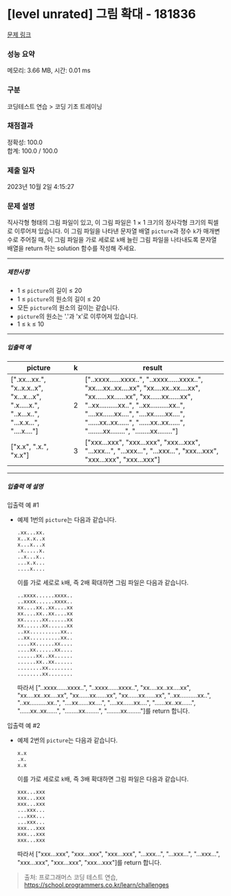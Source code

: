 # [level unrated] 그림 확대 - 181836 

[문제 링크](https://school.programmers.co.kr/learn/courses/30/lessons/181836) 

### 성능 요약

메모리: 3.66 MB, 시간: 0.01 ms

### 구분

코딩테스트 연습 > 코딩 기초 트레이닝

### 채점결과

정확성: 100.0<br/>합계: 100.0 / 100.0

### 제출 일자

2023년 10월 2일 4:15:27

### 문제 설명

<p>직사각형 형태의 그림 파일이 있고, 이 그림 파일은 1 × 1 크기의 정사각형 크기의 픽셀로 이루어져 있습니다. 이 그림 파일을 나타낸 문자열 배열 <code>picture</code>과 정수 <code>k</code>가 매개변수로 주어질 때, 이 그림 파일을 가로 세로로 <code>k</code>배 늘린 그림 파일을 나타내도록 문자열 배열을 return 하는 solution 함수를 작성해 주세요.</p>

<hr>

<h5>제한사항</h5>

<ul>
<li>1 ≤ <code>picture</code>의 길이 ≤ 20</li>
<li>1 ≤ <code>picture</code>의 원소의 길이 ≤ 20</li>
<li>모든 <code>picture</code>의 원소의 길이는 같습니다.</li>
<li><code>picture</code>의 원소는 '.'과 'x'로 이루어져 있습니다.</li>
<li>1 ≤ <code>k</code> ≤ 10</li>
</ul>

<hr>

<h5>입출력 예</h5>
<table class="table">
        <thead><tr>
<th>picture</th>
<th>k</th>
<th>result</th>
</tr>
</thead>
        <tbody><tr>
<td>[".xx...xx.", "x..x.x..x", "x...x...x", ".x.....x.", "..x...x..", "...x.x...", "....x...."]</td>
<td>2</td>
<td>["..xxxx......xxxx..", "..xxxx......xxxx..", "xx....xx..xx....xx", "xx....xx..xx....xx", "xx......xx......xx", "xx......xx......xx", "..xx..........xx..", "..xx..........xx..", "....xx......xx....", "....xx......xx....", "......xx..xx......", "......xx..xx......", "........xx........", "........xx........"]</td>
</tr>
<tr>
<td>["x.x", ".x.", "x.x"]</td>
<td>3</td>
<td>["xxx...xxx", "xxx...xxx", "xxx...xxx", "...xxx...", "...xxx...", "...xxx...", "xxx...xxx", "xxx...xxx", "xxx...xxx"]</td>
</tr>
</tbody>
      </table>
<hr>

<h5>입출력 예 설명</h5>

<p>입출력 예 #1</p>

<ul>
<li><p>예제 1번의 <code>picture</code>는 다음과 같습니다.</p>
<div class="highlight"><pre class="codehilite"><code>.xx...xx.
x..x.x..x
x...x...x
.x.....x.
..x...x..
...x.x...
....x....
</code></pre></div>
<p>이를 가로 세로로 <code>k</code>배, 즉 2배 확대하면 그림 파일은 다음과 같습니다.</p>
<div class="highlight"><pre class="codehilite"><code>..xxxx......xxxx..
..xxxx......xxxx..
xx....xx..xx....xx
xx....xx..xx....xx
xx......xx......xx
xx......xx......xx
..xx..........xx..
..xx..........xx..
....xx......xx....
....xx......xx....
......xx..xx......
......xx..xx......
........xx........
........xx........
</code></pre></div>
<p>따라서 ["..xxxx......xxxx..", "..xxxx......xxxx..", "xx....xx..xx....xx", "xx....xx..xx....xx", "xx......xx......xx", "xx......xx......xx", "..xx..........xx..", "..xx..........xx..", "....xx......xx....", "....xx......xx....", "......xx..xx......", "......xx..xx......", "........xx........", "........xx........"]를 return 합니다.</p></li>
</ul>

<p>입출력 예 #2</p>

<ul>
<li><p>예제 2번의 <code>picture</code>는 다음과 같습니다.</p>
<div class="highlight"><pre class="codehilite"><code>x.x
.x.
x.x
</code></pre></div>
<p>이를 가로 세로로 <code>k</code>배, 즉 3배 확대하면 그림 파일은 다음과 같습니다.</p>
<div class="highlight"><pre class="codehilite"><code>xxx...xxx
xxx...xxx
xxx...xxx
...xxx...
...xxx...
...xxx...
xxx...xxx
xxx...xxx
xxx...xxx
</code></pre></div>
<p>따라서 ["xxx...xxx", "xxx...xxx", "xxx...xxx", "...xxx...", "...xxx...", "...xxx...", "xxx...xxx", "xxx...xxx", "xxx...xxx"]를 return 합니다.</p></li>
</ul>


> 출처: 프로그래머스 코딩 테스트 연습, https://school.programmers.co.kr/learn/challenges